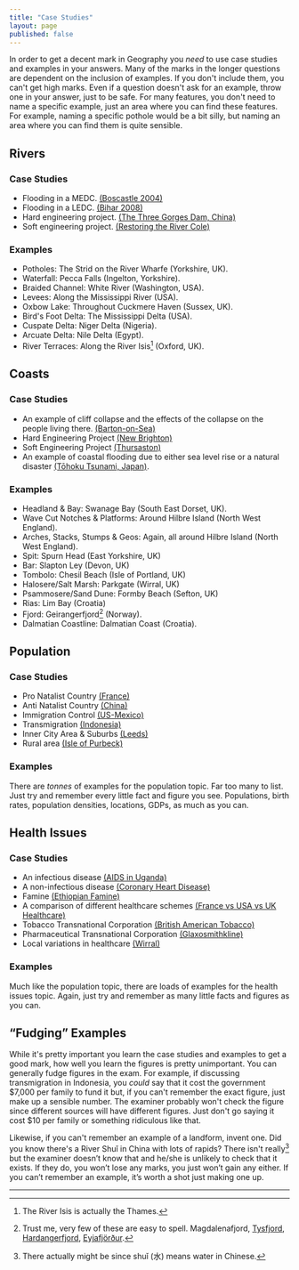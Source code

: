 ```yaml
---
title: "Case Studies"
layout: page
published: false
---
```


In order to get a decent mark in Geography you *need* to use case studies and examples in your answers. Many of the marks in the longer questions are dependent on the inclusion of examples. If you don't include them, you can't get high marks. Even if a question doesn't ask for an example, throw one in your answer, just to be safe. For many features, you don't need to name a specific example, just an area where you can find these features. For example, naming a specific pothole would be a bit silly, but naming an area where you can find them is quite sensible. 

## Rivers

### Case Studies

- Flooding in a MEDC. [(Boscastle 2004)][boscastle-floods]
- Flooding in a LEDC. [(Bihar 2008)][bihar-floods]
- Hard engineering project. [(The Three Gorges Dam, China)][three-gorges-dam]
- Soft engineering project. [(Restoring the River Cole)][restoring-river-cole]

### Examples

- Potholes: The Strid on the River Wharfe (Yorkshire, UK).
- Waterfall: Pecca Falls (Ingelton, Yorkshire).
- Braided Channel: White River (Washington, USA).
- Levees: Along the Mississippi River (USA).
- Oxbow Lake: Throughout Cuckmere Haven (Sussex, UK). 
- Bird's Foot Delta: The Mississippi Delta (USA).
- Cuspate Delta: Niger Delta (Nigeria).
- Arcuate Delta: Nile Delta (Egypt). 
- River Terraces: Along the River Isis[^1] (Oxford, UK).

[boscastle-floods]: /rivers/flooding-and-river-management/#flooding-in-an-medc---2004-boscastle-floods
[bihar-floods]: /rivers/flooding-and-river-management/#flooding-in-an-ledc---2008-bihar-floods
[three-gorges-dam]: /rivers/flooding-and-river-management/#hard-engineering---the-three-gorges-dam-china
[restoring-river-cole]: /rivers/flooding-and-river-management/#soft-engineering---restoring-the-river-cole

## Coasts

### Case Studies

- An example of cliff collapse and the effects of the collapse on the people living there. [(Barton-on-Sea)][barton-on-sea]
- Hard Engineering Project [(New Brighton)][new-brighton-hard-engineering]
- Soft Engineering Project [(Thursaston)][thursaston-soft-engineering]
- An example of coastal flooding due to either sea level rise or a natural disaster [(Tōhoku Tsunami, Japan)][coastal-flooding-case-study]. 

### Examples

- Headland & Bay: Swanage Bay (South East Dorset, UK).
- Wave Cut Notches & Platforms: Around Hilbre Island (North West England).
- Arches, Stacks, Stumps & Geos: Again, all around Hilbre Island (North West England).
- Spit: Spurn Head (East Yorkshire, UK)
- Bar: Slapton Ley (Devon, UK)
- Tombolo: Chesil Beach (Isle of Portland, UK)
- Halosere/Salt Marsh: Parkgate (Wirral, UK)
- Psammosere/Sand Dune: Formby Beach (Sefton, UK)
- Rias: Lim Bay (Croatia)
- Fjord: Geirangerfjord[^2] (Norway).
- Dalmatian Coastline: Dalmatian Coast (Croatia).

[barton-on-sea]: /coasts/features-of-erosion/#barton-on-sea
[new-brighton-hard-engineering]: /coasts/coastal-management/#hard-engineering-in-new-brighton
[thursaston-soft-engineering]: /coasts/coastal-management/#soft-engineering---thursaston
[coastal-flooding-case-study]: /coasts/coastal-flooding/#march-2011-thoku-earthquake--tsunami-japan

## Population

### Case Studies

- Pro Natalist Country [(France)][france-pro-natalism]
- Anti Natalist Country [(China)][china-anti-natalism]
- Immigration Control [(US-Mexico)][us-mexico-immigration]
- Transmigration [(Indonesia)][indonesia-transmigration]
- Inner City Area & Suburbs [(Leeds)][leeds-inner-city]
- Rural area [(Isle of Purbeck)][isle-of-purbeck-rural-area]

[france-pro-natalism]: /population/france-pro-natalism/
[china-anti-natalism]: /population/china-anti-natalism/
[us-mexico-immigration]: /population/mexico-to-usa-migration/
[indonesia-transmigration]: /population/transmigration-in-indonesia/
[leeds-inner-city]: /population/comparison-of-inner-city-areas-and-suburbs-leeds/
[isle-of-purbeck-rural-area]: /population/rural-areas-isle-of-purbeck/

### Examples

There are _tonnes_ of examples for the population topic. Far too many to list. Just try and remember every little fact and figure you see. Populations, birth rates, population densities, locations, GDPs, as much as you can. 

## Health Issues

### Case Studies

- An infectious disease [(AIDS in Uganda)][aids-uganda]
- A non-infectious disease [(Coronary Heart Disease)][chd]
- Famine [(Ethiopian Famine)][ethiopian-famine]
- A comparison of different healthcare schemes [(France vs USA vs UK Healthcare)][france-uk-us-healthcare]
- Tobacco Transnational Corporation [(British American Tobacco)][bat-tnc]
- Pharmaceutical Transnational Corporation [(Glaxosmithkline)][gsk-ptnc]
- Local variations in healthcare [(Wirral)][wirral-healthcare]

[aids-uganda]: /health-issues/hiv-aids-and-infectious-diseases//#aids-in-uganda
[chd]: /health-issues/coronary-heart-disease/
[ethiopian-famine]: /health-issues/health-and-food/#famine-in-ethiopia
[france-uk-us-healthcare]: /health-issues/comparing-healthcare-services/
[bat-tnc]: /health-issues/transnational-corporations/#british-american-tobacco
[gsk-ptnc]: /health-issues/transnational-corporations/#glaxosmithkline
[wirral-healthcare]: /health-issues/regional-differences-in-health-care/

### Examples

Much like the population topic, there are loads of examples for the health issues topic. Again, just try and remember as many little facts and figures as you can. 

## “Fudging” Examples

While it's pretty important you learn the case studies and examples to get a good mark, how well you learn the figures is pretty unimportant. You can generally fudge figures in the exam. For example, if discussing transmigration in Indonesia, you _could_ say that it cost the government $7,000 per family to fund it but, if you can't remember the exact figure, just make up a sensible number. The examiner probably won't check the figure since different sources will have different figures. Just don't go saying it cost $10 per family or something ridiculous like that. 

Likewise, if you can't remember an example of a landform, invent one. Did you know there's a River Shuǐ in China with lots of rapids? There isn't really[^3] but the examiner doesn’t know that and he/she is unlikely to check that it exists. If they do, you won’t lose any marks, you just won’t gain any either. If you can’t remember an example, it’s worth a shot just making one up. 

---

[^1]: The River Isis is actually the Thames. 

[^2]: Trust me, very few of these are easy to spell. Magdalenafjord, [Tysfjord](http://en.wikipedia.org/wiki/Tysfjord), [Hardangerfjord](http://en.wikipedia.org/wiki/Hardangerfjord), [Eyjafjörður](http://en.wikipedia.org/wiki/Eyjafj%C3%B6r%C3%B0ur).

[^3]: There actually might be since shuǐ (水) means water in Chinese. 